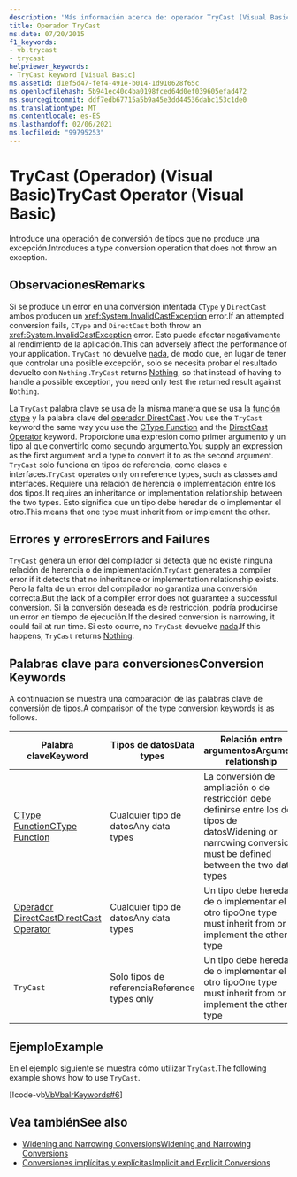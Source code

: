 ```yaml
---
description: 'Más información acerca de: operador TryCast (Visual Basic)'
title: Operador TryCast
ms.date: 07/20/2015
f1_keywords:
- vb.trycast
- trycast
helpviewer_keywords:
- TryCast keyword [Visual Basic]
ms.assetid: d1ef5d47-fef4-491e-b014-1d910628f65c
ms.openlocfilehash: 5b941ec40c4ba0198fced64d0ef039605efad472
ms.sourcegitcommit: ddf7edb67715a5b9a45e3dd44536dabc153c1de0
ms.translationtype: MT
ms.contentlocale: es-ES
ms.lasthandoff: 02/06/2021
ms.locfileid: "99795253"
---
```

# <a name="trycast-operator-visual-basic"></a><span data-ttu-id="4ad60-103">TryCast (Operador) (Visual Basic)</span><span class="sxs-lookup"><span data-stu-id="4ad60-103">TryCast Operator (Visual Basic)</span></span>

<span data-ttu-id="4ad60-104">Introduce una operación de conversión de tipos que no produce una excepción.</span><span class="sxs-lookup"><span data-stu-id="4ad60-104">Introduces a type conversion operation that does not throw an exception.</span></span>  
  
## <a name="remarks"></a><span data-ttu-id="4ad60-105">Observaciones</span><span class="sxs-lookup"><span data-stu-id="4ad60-105">Remarks</span></span>  

 <span data-ttu-id="4ad60-106">Si se produce un error en una conversión intentada `CType` y `DirectCast` ambos producen un <xref:System.InvalidCastException> error.</span><span class="sxs-lookup"><span data-stu-id="4ad60-106">If an attempted conversion fails, `CType` and `DirectCast` both throw an <xref:System.InvalidCastException> error.</span></span> <span data-ttu-id="4ad60-107">Esto puede afectar negativamente al rendimiento de la aplicación.</span><span class="sxs-lookup"><span data-stu-id="4ad60-107">This can adversely affect the performance of your application.</span></span> <span data-ttu-id="4ad60-108">`TryCast` no devuelve [nada](../nothing.md), de modo que, en lugar de tener que controlar una posible excepción, solo se necesita probar el resultado devuelto con `Nothing` .</span><span class="sxs-lookup"><span data-stu-id="4ad60-108">`TryCast` returns [Nothing](../nothing.md), so that instead of having to handle a possible exception, you need only test the returned result against `Nothing`.</span></span>  
  
 <span data-ttu-id="4ad60-109">La `TryCast` palabra clave se usa de la misma manera que se usa la [función ctype](../functions/ctype-function.md) y la palabra clave del [operador DirectCast](directcast-operator.md) .</span><span class="sxs-lookup"><span data-stu-id="4ad60-109">You use the `TryCast` keyword the same way you use the [CType Function](../functions/ctype-function.md) and the [DirectCast Operator](directcast-operator.md) keyword.</span></span> <span data-ttu-id="4ad60-110">Proporcione una expresión como primer argumento y un tipo al que convertirlo como segundo argumento.</span><span class="sxs-lookup"><span data-stu-id="4ad60-110">You supply an expression as the first argument and a type to convert it to as the second argument.</span></span> <span data-ttu-id="4ad60-111">`TryCast` solo funciona en tipos de referencia, como clases e interfaces.</span><span class="sxs-lookup"><span data-stu-id="4ad60-111">`TryCast` operates only on reference types, such as classes and interfaces.</span></span> <span data-ttu-id="4ad60-112">Requiere una relación de herencia o implementación entre los dos tipos.</span><span class="sxs-lookup"><span data-stu-id="4ad60-112">It requires an inheritance or implementation relationship between the two types.</span></span> <span data-ttu-id="4ad60-113">Esto significa que un tipo debe heredar de o implementar el otro.</span><span class="sxs-lookup"><span data-stu-id="4ad60-113">This means that one type must inherit from or implement the other.</span></span>  
  
## <a name="errors-and-failures"></a><span data-ttu-id="4ad60-114">Errores y errores</span><span class="sxs-lookup"><span data-stu-id="4ad60-114">Errors and Failures</span></span>  

 <span data-ttu-id="4ad60-115">`TryCast` genera un error del compilador si detecta que no existe ninguna relación de herencia o de implementación.</span><span class="sxs-lookup"><span data-stu-id="4ad60-115">`TryCast` generates a compiler error if it detects that no inheritance or implementation relationship exists.</span></span> <span data-ttu-id="4ad60-116">Pero la falta de un error del compilador no garantiza una conversión correcta.</span><span class="sxs-lookup"><span data-stu-id="4ad60-116">But the lack of a compiler error does not guarantee a successful conversion.</span></span> <span data-ttu-id="4ad60-117">Si la conversión deseada es de restricción, podría producirse un error en tiempo de ejecución.</span><span class="sxs-lookup"><span data-stu-id="4ad60-117">If the desired conversion is narrowing, it could fail at run time.</span></span> <span data-ttu-id="4ad60-118">Si esto ocurre, no `TryCast` devuelve [nada](../nothing.md).</span><span class="sxs-lookup"><span data-stu-id="4ad60-118">If this happens, `TryCast` returns [Nothing](../nothing.md).</span></span>  
  
## <a name="conversion-keywords"></a><span data-ttu-id="4ad60-119">Palabras clave para conversiones</span><span class="sxs-lookup"><span data-stu-id="4ad60-119">Conversion Keywords</span></span>  

 <span data-ttu-id="4ad60-120">A continuación se muestra una comparación de las palabras clave de conversión de tipos.</span><span class="sxs-lookup"><span data-stu-id="4ad60-120">A comparison of the type conversion keywords is as follows.</span></span>  
  
|<span data-ttu-id="4ad60-121">Palabra clave</span><span class="sxs-lookup"><span data-stu-id="4ad60-121">Keyword</span></span>|<span data-ttu-id="4ad60-122">Tipos de datos</span><span class="sxs-lookup"><span data-stu-id="4ad60-122">Data types</span></span>|<span data-ttu-id="4ad60-123">Relación entre argumentos</span><span class="sxs-lookup"><span data-stu-id="4ad60-123">Argument relationship</span></span>|<span data-ttu-id="4ad60-124">Error en tiempo de ejecución</span><span class="sxs-lookup"><span data-stu-id="4ad60-124">Run-time failure</span></span>|  
|---|---|---|---|  
|[<span data-ttu-id="4ad60-125">CType Function</span><span class="sxs-lookup"><span data-stu-id="4ad60-125">CType Function</span></span>](../functions/ctype-function.md)|<span data-ttu-id="4ad60-126">Cualquier tipo de datos</span><span class="sxs-lookup"><span data-stu-id="4ad60-126">Any data types</span></span>|<span data-ttu-id="4ad60-127">La conversión de ampliación o de restricción debe definirse entre los dos tipos de datos</span><span class="sxs-lookup"><span data-stu-id="4ad60-127">Widening or narrowing conversion must be defined between the two data types</span></span>|<span data-ttu-id="4ad60-128">Produce <xref:System.InvalidCastException></span><span class="sxs-lookup"><span data-stu-id="4ad60-128">Throws <xref:System.InvalidCastException></span></span>|  
|[<span data-ttu-id="4ad60-129">Operador DirectCast</span><span class="sxs-lookup"><span data-stu-id="4ad60-129">DirectCast Operator</span></span>](directcast-operator.md)|<span data-ttu-id="4ad60-130">Cualquier tipo de datos</span><span class="sxs-lookup"><span data-stu-id="4ad60-130">Any data types</span></span>|<span data-ttu-id="4ad60-131">Un tipo debe heredar de o implementar el otro tipo</span><span class="sxs-lookup"><span data-stu-id="4ad60-131">One type must inherit from or implement the other type</span></span>|<span data-ttu-id="4ad60-132">Produce <xref:System.InvalidCastException></span><span class="sxs-lookup"><span data-stu-id="4ad60-132">Throws <xref:System.InvalidCastException></span></span>|  
|`TryCast`|<span data-ttu-id="4ad60-133">Solo tipos de referencia</span><span class="sxs-lookup"><span data-stu-id="4ad60-133">Reference types only</span></span>|<span data-ttu-id="4ad60-134">Un tipo debe heredar de o implementar el otro tipo</span><span class="sxs-lookup"><span data-stu-id="4ad60-134">One type must inherit from or implement the other type</span></span>|<span data-ttu-id="4ad60-135">No devuelve [nada](../nothing.md)</span><span class="sxs-lookup"><span data-stu-id="4ad60-135">Returns [Nothing](../nothing.md)</span></span>|  
  
## <a name="example"></a><span data-ttu-id="4ad60-136">Ejemplo</span><span class="sxs-lookup"><span data-stu-id="4ad60-136">Example</span></span>  

 <span data-ttu-id="4ad60-137">En el ejemplo siguiente se muestra cómo utilizar `TryCast`.</span><span class="sxs-lookup"><span data-stu-id="4ad60-137">The following example shows how to use `TryCast`.</span></span>  
  
 [!code-vb[VbVbalrKeywords#6](~/samples/snippets/visualbasic/VS_Snippets_VBCSharp/VbVbalrKeywords/VB/Class1.vb#6)]  
  
## <a name="see-also"></a><span data-ttu-id="4ad60-138">Vea también</span><span class="sxs-lookup"><span data-stu-id="4ad60-138">See also</span></span>

- [<span data-ttu-id="4ad60-139">Widening and Narrowing Conversions</span><span class="sxs-lookup"><span data-stu-id="4ad60-139">Widening and Narrowing Conversions</span></span>](../../programming-guide/language-features/data-types/widening-and-narrowing-conversions.md)
- [<span data-ttu-id="4ad60-140">Conversiones implícitas y explícitas</span><span class="sxs-lookup"><span data-stu-id="4ad60-140">Implicit and Explicit Conversions</span></span>](../../programming-guide/language-features/data-types/implicit-and-explicit-conversions.md)
